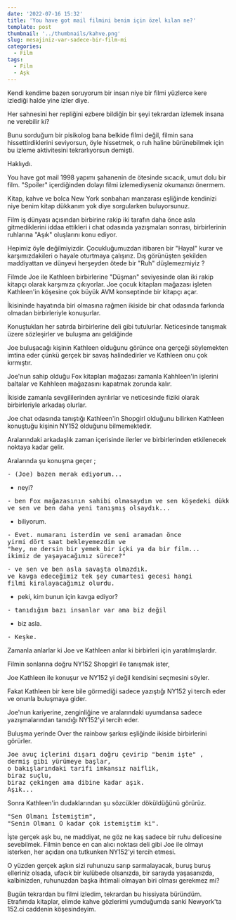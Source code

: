 ```yaml
---
date: '2022-07-16 15:32'
title: 'You have got mail filmini benim için özel kılan ne?'
template: post
thumbnail: '../thumbnails/kahve.png'
slug: mesajiniz-var-sadece-bir-film-mi
categories:
  - Film
tags:
  - Film
  - Aşk
---
```




Kendi kendime bazen soruyorum bir insan niye bir filmi yüzlerce kere izlediği halde yine izler diye.

Her sahnesini her repliğini ezbere bildiğin bir şeyi tekrardan izlemek insana ne verebilir ki?

Bunu sorduğum bir pisikolog bana belkide filmi değil, filmin sana hissettirdiklerini seviyorsun, öyle hissetmek, o ruh haline bürünebilmek için bu izleme aktivitesini tekrarlıyorsun demişti.

Haklıydı.


You have got mail 1998 yapımı şahanenin de ötesinde sıcacık, umut dolu bir film. "Spoiler" içerdiğinden dolayı filmi izlemediyseniz okumanızı önermem.


Kitap, kahve ve bolca New York sonbaharı manzarası eşliğinde kendinizi niye benim kitap dükkanım yok diye sorgularken buluyorsunuz.

Film iş dünyası açısından birbirine rakip iki tarafın daha önce asla gitmediklerini iddaa ettikleri i chat odasında yazışmaları sonrası,
birbirlerinin ruhlarına "Aşık" oluşlarını konu ediyor.

Hepimiz öyle değilmiyizdir. Çocukluğumuzdan itibaren bir "Hayal" kurar ve karşımızdakileri o hayale oturtmaya çalışırız.
Dış görünüşten şekilden maddiyattan ve dünyevi herşeyden ötede bir "Ruh" düşlemezmiyiz ?

Filmde Joe ile Kathleen birbirlerine "Düşman" seviyesinde olan iki rakip kitapçı olarak karşımıza çıkıyorlar.
Joe çocuk kitapları mağazası işleten Kathleen'in köşesine çok büyük AVM konseptinde bir kitapçı açar.

İkisininde hayatında biri olmasına rağmen ikiside bir chat odasında farkında olmadan birbirleriyle konuşurlar.

Konuştukları her satırda birbirlerine deli gibi tutulurlar. Neticesinde tanışmak üzere sözleşirler ve buluşma anı geldiğinde 

Joe buluşacağı kişinin Kathleen olduğunu görünce ona gerçeği söylemekten imtina eder çünkü gerçek bir savaş halindedirler ve Kathleen onu çok kırmıştır.

Joe'nun sahip olduğu Fox kitapları mağazası zamanla Kahhleen'in işlerini baltalar ve Kahhleen mağazasını kapatmak zorunda kalır.

İkiside zamanla sevgililerinden ayrılırlar ve neticesinde fiziki olarak birbirleriyle arkadaş olurlar.

Joe chat odasında tanıştığı Kathleen'in Shopgirl olduğunu bilirken Kathleen konuştuğu kişinin NY152 olduğunu bilmemektedir.

Aralarındaki arkadaşlık zaman içerisinde ilerler ve birbirlerinden etkilenecek noktaya kadar gelir.

Aralarında şu konuşma geçer ;

<pre>- (Joe) bazen merak ediyorum...</pre>
+ neyi?
<pre>- ben Fox mağazasının sahibi olmasaydım ve sen köşedeki dükkan'ın sahibi olmasaydın
ve sen ve ben daha yeni tanışmış olsaydık...</pre>
+ biliyorum.
<pre>- Evet. numaranı isterdim ve seni aramadan önce 
yirmi dört saat bekleyemezdim ve 
"hey, ne dersin bir yemek bir içki ya da bir film... 
ikimiz de yaşayacağımız sürece?"</pre>

<pre>- ve sen ve ben asla savaşta olmazdık. 
ve kavga edeceğimiz tek şey cumartesi gecesi hangi
filmi kiralayacağımız olurdu.</pre>

+ peki, kim bunun için kavga ediyor?
<pre>- tanıdığım bazı insanlar var ama biz değil</pre>
+ biz asla.
<pre>- Keşke.</pre>


Zamanla anlarlar ki Joe ve Kathleen anlar ki birbirleri için yaratılmışlardır. 

Filmin sonlarına doğru NY152 Shopgirl ile tanışmak ister,

Joe Kathleen ile konuşur ve NY152 yi değil kendisini seçmesini söyler.

Fakat Kathleen bir kere bile görmediği sadece yazıştığı NY152 yi tercih eder ve onunla buluşmaya gider.

Joe'nun kariyerine, zenginliğine ve aralarındaki uyumdansa sadece yazışmalarından tanıdığı NY152'yi tercih eder.

Buluşma yerinde Over the rainbow şarkısı eşliğinde ikiside birbirlerini görürler.

<pre>
Joe avuç içlerini dışarı doğru çevirip "benim işte" ,
dermiş gibi yürümeye başlar, 
o bakışlarındaki tarifi imkansız naiflik,
biraz suçlu,
biraz çekingen ama dibine kadar aşık. 
Aşık... 
</pre>

Sonra Kathleen'in dudaklarından şu sözcükler döküldüğünü görürüz. 

<pre>
"Sen Olmanı İstemiştim", 
"Senin Olmanı O kadar çok istemiştim ki".
</pre>

İşte gerçek aşk bu, ne maddiyat, ne göz ne kaş sadece bir ruhu delicesine sevebilmek.
Filmin bence en can alıcı noktası deli gibi Joe ile olmayı isterken, 
her açıdan ona tutkunken NY152'yi tercih etmesi.

O yüzden gerçek aşkın sizi ruhunuzu sarıp sarmalayacak, buruş buruş elleriniz olsada, ufacık bir kulübede olsanızda, bir sarayda yaşasanızda,
kalbinizden, ruhunuzdan başka ihtimali olmayan biri olması gerekmez mi?

Bugün tekrardan bu filmi izledim, tekrardan bu hissiyata büründüm. Etrafımda kitaplar, elimde kahve gözlerimi yumduğumda sanki Newyork'ta 152.ci caddenin köşesindeyim.
